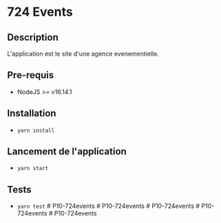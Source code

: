 # 724 Events

## Description
L'application est le site d'une agence evenementielle.
## Pre-requis
- NodeJS  >= v16.14.1

## Installation
- `yarn install`

## Lancement de l'application
- `yarn start`

## Tests
- `yarn test`
#   P 1 0 - 7 2 4 e v e n t s  
 #   P 1 0 - 7 2 4 e v e n t s  
 #   P 1 0 - 7 2 4 e v e n t s  
 #   P 1 0 - 7 2 4 e v e n t s  
 #   P 1 0 - 7 2 4 e v e n t s  
 